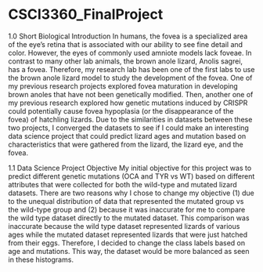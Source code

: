 # CSCI3360_FinalProject

1.0 Short Biological Introduction
	In humans, the fovea is a specialized area of the eye’s retina that is associated with our ability to see fine detail and color. However, the eyes of commonly used amniote models lack foveae. In contrast to many other lab animals, the brown anole lizard, Anolis sagrei, has a fovea. Therefore, my research lab has been one of the first labs to use the brown anole lizard model to study the development of the fovea. 
	One of my previous research projects explored fovea maturation in developing brown anoles that have not been genetically modified. Then, another one of my previous research explored how genetic mutations induced by CRISPR could potentially cause fovea hypoplasia (or the disappearance of the fovea) of hatchling lizards. Due to the similarities in datasets between these two projects, I converged the datasets to see if I could make an interesting data science project that could predict lizard ages and mutation based on characteristics that were gathered from the lizard, the lizard eye, and the fovea. 

1.1 Data Science Project Objective
	My initial objective for this project was to predict different genetic mutations (OCA and TYR vs WT) based on different attributes that were collected for both the wild-type and mutated lizard datasets. There are two reasons why I chose to change my objective (1) due to the unequal distribution of data that represented the mutated group vs the wild-type group and (2) because it was inaccurate for me to compare the wild type dataset directly to the mutated dataset. This comparison was inaccurate because the wild type dataset represented lizards of various ages while the mutated dataset represented lizards that were just hatched from their eggs. Therefore, I decided to change the class labels based on age and mutations. This way, the dataset would be more balanced as seen in these histograms.
